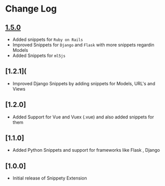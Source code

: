 # Change Log

## [1.5.0](Current)

- Added snippets for `Ruby on Rails`
- Improved Snippets for `Django` and `Flask` with more snippets regardin Models
- Added Snippets for `ml5js`

## [1.2.1](

- Improved Django Snippets by adding snippets for Models, URL's and Views

## [1.2.0]

- Added Support for Vue and Vuex (.vue) and also added snippets for them

## [1.1.0]

- Added Python Snippets and support for frameworks like Flask , Django

## [1.0.0]

- Initial release of Snippety Extension
